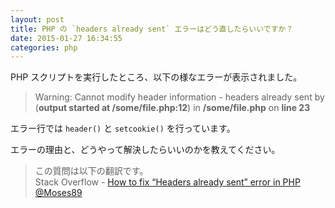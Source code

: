 ```yaml
---
layout: post
title: PHP の `headers already sent` エラーはどう直したらいいですか？
date: 2015-01-27 16:34:55
categories: php
---
```

<p>PHP スクリプトを実行したところ、以下の様なエラーが表示されました。</p>

<blockquote>
  <p>Warning: Cannot modify header information - headers already sent by<br>
  (<strong>output started at /some/file.php:12</strong>) in <strong>/some/file.php</strong> on <strong>line 23</strong></p>
</blockquote>

<p>エラー行では <code>header()</code> と <code>setcookie()</code> を行っています。</p>

<p>エラーの理由と、どうやって解決したらいいのかを教えてください。</p>

<blockquote>
  <p>この質問は以下の翻訳です。<br>
  Stack Overflow - <a href="https://stackoverflow.com/q/8028957/4369063">How to fix “Headers already sent” error in PHP</a> <a href="https://stackoverflow.com/users/1031807">@Moses89</a></p>
</blockquote>
